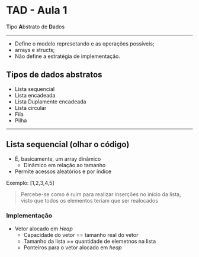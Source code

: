 # TAD - Aula 1

**T**ipo **A**bstrato de **D**ados

---

- Define o modelo represetando e as operações possíveis;
- arrays e structs;
- Não define a estratégia de implementação.

## Tipos de dados abstratos

- Lista sequencial
- Lista encadeada
- Lista Duplamente encadeada
- Lista circular
- Fila
- Pilha

---

## Lista sequencial (olhar o código)

- É, basicamente, um array dinâmico
  - Dinâmico em relação ao tamanho
- Permite acessos aleatórios e por índice

Exemplo: [1,2,3,4,5]

> Percebe-se como é ruim para realizar inserções no início da lista, visto que todos os elementos teriam que ser realocados

### Implementação

- Vetor alocado em *Heap*
  - Capacidade do vetor == tamanho real do vetor
  - Tamanho da lista == quantidade de elemetnos na lista
  - Ponteiros para o vetor alocado em *heap*
